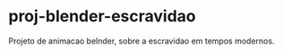 proj-blender-escravidao
=======================

Projeto de animacao belnder, sobre a escravidao em tempos modernos.
